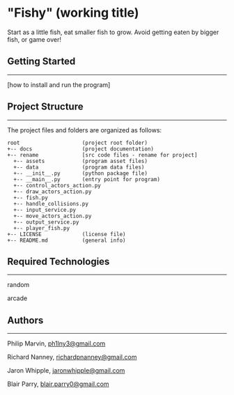 # "Fishy" (working title)
Start as a little fish, eat smaller fish to grow.  Avoid getting eaten by bigger fish, or game over!

## Getting Started
---
[how to install and run the program]

## Project Structure
---
The project files and folders are organized as follows:
```
root                    (project root folder)
+-- docs                (project documentation)
+-- rename              [src code files - rename for project]
  +-- assets            (program asset files)
  +-- data              (program data files)
  +-- __init__.py       (python package file)
  +-- __main__.py       (entry point for program)
  +-- control_actors_action.py
  +-- draw_actors_action.py
  +-- fish.py
  +-- handle_collisions.py
  +-- input_service.py
  +-- move_actors_action.py
  +-- output_service.py
  +-- player_fish.py
+-- LICENSE             (license file)
+-- README.md           (general info)
```

## Required Technologies
---
random

arcade

## Authors
---
Philip Marvin, ph1lny3@gmail.com

Richard Nanney, richardpnanney@gmail.com

Jaron Whipple, jaronwhipple@gmail.com

Blair Parry, blair.parry0@gmail.com
